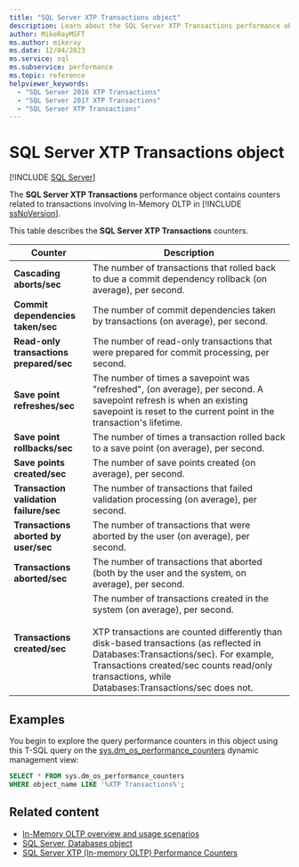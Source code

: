 ```yaml
---
title: "SQL Server XTP Transactions object"
description: Learn about the SQL Server XTP Transactions performance object, which contains counters related to transactions involving In-Memory OLTP in SQL Server.
author: MikeRayMSFT
ms.author: mikeray
ms.date: 12/04/2023
ms.service: sql
ms.subservice: performance
ms.topic: reference
helpviewer_keywords:
  - "SQL Server 2016 XTP Transactions"
  - "SQL Server 2017 XTP Transactions"
  - "SQL Server XTP Transactions"
---
```

# SQL Server XTP Transactions object
 [!INCLUDE [SQL Server](../../includes/applies-to-version/sqlserver.md)]

  The **SQL Server XTP Transactions** performance object contains counters related to transactions involving In-Memory OLTP in [!INCLUDE [ssNoVersion](../../includes/ssnoversion-md.md)].  
  
 This table describes the **SQL Server XTP Transactions** counters.  
  
|Counter|Description|  
|-------------|-----------------|  
|**Cascading aborts/sec**|The number of transactions that rolled back to due a commit dependency rollback (on average), per second.|  
|**Commit dependencies taken/sec**|The number of commit dependencies taken by transactions (on average), per second.|  
|**Read-only transactions prepared/sec**|The number of read-only transactions that were prepared for commit processing, per second.|  
|**Save point refreshes/sec**|The number of times a savepoint was "refreshed", (on average), per second. A savepoint refresh is when an existing savepoint is reset to the current point in the transaction's lifetime.|  
|**Save point rollbacks/sec**|The number of times a transaction rolled back to a save point (on average), per second.|  
|**Save points created/sec**|The number of save points created (on average), per second.|  
|**Transaction validation failure/sec**|The number of transactions that failed validation processing (on average), per second.|  
|**Transactions aborted by user/sec**|The number of transactions that were aborted by the user (on average), per second.|  
|**Transactions aborted/sec**|The number of transactions that aborted (both by the user and the system, on average), per second.|  
|**Transactions created/sec**|The number of transactions created in the system (on average), per second.<br /><br /> XTP transactions are counted differently than disk-based transactions (as reflected in Databases:Transactions/sec). For example, Transactions created/sec counts read/only transactions, while Databases:Transactions/sec does not.|  
  
 
## Examples

You begin to explore the query performance counters in this object using this T-SQL query on the [sys.dm_os_performance_counters](../system-dynamic-management-views/sys-dm-os-performance-counters-transact-sql.md) dynamic management view:

```sql
SELECT * FROM sys.dm_os_performance_counters
WHERE object_name LIKE '%XTP Transactions%';
``` 

## Related content

- [In-Memory OLTP overview and usage scenarios](../in-memory-oltp/overview-and-usage-scenarios.md)
- [SQL Server, Databases object](sql-server-databases-object.md)
- [SQL Server XTP (In-memory OLTP) Performance Counters](sql-server-xtp-in-memory-oltp-performance-counters.md)
